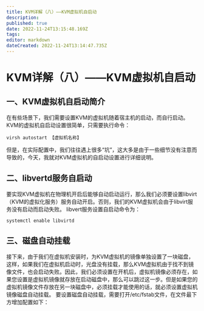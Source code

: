 ```yaml
---
title: KVM详解（八）——KVM虚拟机自启动
description: 
published: true
date: 2022-11-24T13:15:48.169Z
tags: 
editor: markdown
dateCreated: 2022-11-24T13:14:47.735Z
---
```


# KVM详解（八）——KVM虚拟机自启动
## 一、KVM虚拟机自启动简介
在有些场景下，我们需要设置KVM的虚拟机随着宿主机的启动，而自行启动。KVM的虚拟机自启动设置很简单，只需要执行命令：

`virsh autostart 【虚拟机名称】`

但是，在实际配置中，我们往往遇上很多“坑”，这大多是由于一些细节没有注意而导致的，今天，我就对KVM虚拟机的自启动设置进行详细说明。

## 二、libvertd服务自启动
要实现KVM虚拟机在物理机开启后能够自动启动运行，那么我们必须要设置libvirt（KVM的虚拟化服务）服务自动开启。否则，我们的KVM虚拟机会由于libvirt服务没有启动而启动失败。
libvert服务设置自启动命令为：

`systemctl enable libvirtd`

## 三、磁盘自动挂载
接下来，由于我们在虚拟机安装时，为KVM虚拟机的镜像单独设置了一块磁盘，这样，如果我们在虚拟机启动时，光盘没有挂载，那么KVM虚拟机由于找不到镜像文件，也会启动失败。因此，我们必须设置在开机后，虚拟机镜像必须存在，如果您设置是虚拟机镜像就存放在启动磁盘中，那么可以跳过这一步。但是如果您的虚拟机镜像文件存放在另一块磁盘中，必须挂载才能使用的话，就必须设置虚拟机镜像磁盘自动挂载。
要设置磁盘自动挂载，需要打开/etc/fstab文件，在文件最下方增加配置如下：

